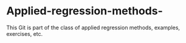 # Applied-regression-methods-
This Git is part of the class of applied regression methods, examples, exercises, etc.

